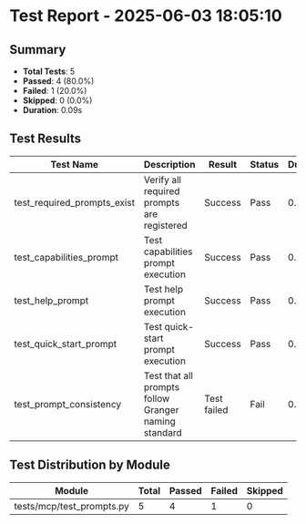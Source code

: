 # Test Report - 2025-06-03 18:05:10

## Summary
- **Total Tests**: 5
- **Passed**: 4 (80.0%)
- **Failed**: 1 (20.0%)
- **Skipped**: 0 (0.0%)
- **Duration**: 0.09s

## Test Results

| Test Name | Description | Result | Status | Duration | Timestamp | Error Message |
|-----------|-------------|--------|--------|----------|-----------|---------------|
| test_required_prompts_exist | Verify all required prompts are registered | Success | Pass | 0.000s | 2025-06-03 18:05:10 |  |
| test_capabilities_prompt | Test capabilities prompt execution | Success | Pass | 0.000s | 2025-06-03 18:05:10 |  |
| test_help_prompt | Test help prompt execution | Success | Pass | 0.000s | 2025-06-03 18:05:10 |  |
| test_quick_start_prompt | Test quick-start prompt execution | Success | Pass | 0.000s | 2025-06-03 18:05:10 |  |
| test_prompt_consistency | Test that all prompts follow Granger naming standard | Test failed | Fail | 0.000s | 2025-06-03 18:05:10 | tests/mcp/test_prompts.py:77: in test_prompt_consistency     assert prompt._mcp_prompt.category in [... |

## Test Distribution by Module

| Module | Total | Passed | Failed | Skipped |
|--------|-------|--------|--------|---------|
| tests/mcp/test_prompts.py | 5 | 4 | 1 | 0 |